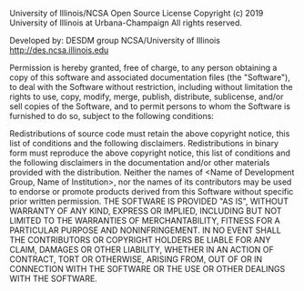 
University of Illinois/NCSA Open Source License
Copyright (c) 2019 University of Illinois at Urbana-Champaign
All rights reserved.

Developed by:    DESDM group
                 NCSA/University of Illinois
                 http://des.ncsa.illinois.edu

Permission is hereby granted, free of charge, to any person obtaining
a copy of this software and associated documentation files (the
"Software"), to deal with the Software without restriction, including
without limitation the rights to use, copy, modify, merge, publish,
distribute, sublicense, and/or sell copies of the Software, and to
permit persons to whom the Software is furnished to do so, subject
to the following conditions:

Redistributions of source code must retain the above copyright
notice, this list of conditions and the following disclaimers.
Redistributions in binary form must reproduce the above copyright
notice, this list of conditions and the following disclaimers in
the documentation and/or other materials provided with the distribution.
Neither the names of <Name of Development Group, Name of Institution>,
nor the names of its contributors may be used to endorse or promote
products derived from this Software without specific prior written
permission.  THE SOFTWARE IS PROVIDED "AS IS", WITHOUT WARRANTY OF
ANY KIND, EXPRESS OR IMPLIED, INCLUDING BUT NOT LIMITED TO THE
WARRANTIES OF MERCHANTABILITY, FITNESS FOR A PARTICULAR PURPOSE AND
NONINFRINGEMENT. IN NO EVENT SHALL THE CONTRIBUTORS OR COPYRIGHT
HOLDERS BE LIABLE FOR ANY CLAIM, DAMAGES OR OTHER LIABILITY, WHETHER
IN AN ACTION OF CONTRACT, TORT OR OTHERWISE, ARISING FROM, OUT OF
OR IN CONNECTION WITH THE SOFTWARE OR THE USE OR OTHER DEALINGS
WITH THE SOFTWARE.